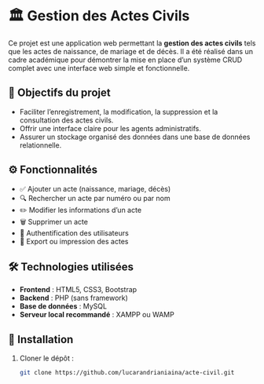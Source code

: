 # 🏛️ Gestion des Actes Civils

Ce projet est une application web permettant la **gestion des actes civils** tels que les actes de naissance, de mariage et de décès. Il a été réalisé dans un cadre académique pour démontrer la mise en place d’un système CRUD complet avec une interface web simple et fonctionnelle.

## 🎯 Objectifs du projet

- Faciliter l’enregistrement, la modification, la suppression et la consultation des actes civils.
- Offrir une interface claire pour les agents administratifs.
- Assurer un stockage organisé des données dans une base de données relationnelle.

## ⚙️ Fonctionnalités

- ✅ Ajouter un acte (naissance, mariage, décès)
- 🔍 Rechercher un acte par numéro ou par nom
- ✏️ Modifier les informations d’un acte
- 🗑️ Supprimer un acte
- 👤 Authentification des utilisateurs 
- 📄 Export ou impression des actes

## 🛠️ Technologies utilisées

- **Frontend** : HTML5, CSS3, Bootstrap
- **Backend** : PHP (sans framework)
- **Base de données** : MySQL
- **Serveur local recommandé** : XAMPP ou WAMP

## 🚀 Installation

1. Cloner le dépôt :
   ```bash
   git clone https://github.com/lucarandrianiaina/acte-civil.git
